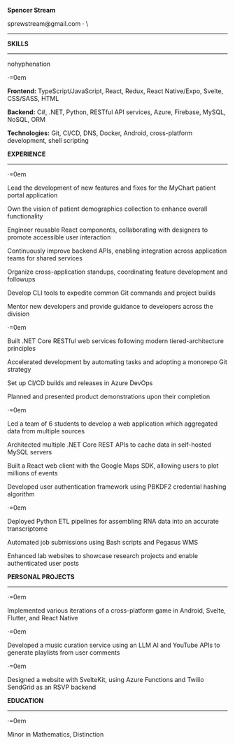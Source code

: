 **Spencer Stream**

sprewstream\@gmail.com $\cdot$ \

------------------------------------------------------------------------

**SKILLS**

------------------------------------------------------------------------

nohyphenation

$\cdot$=0em

**Frontend:** TypeScript/JavaScript, React, Redux, React Native/Expo,
Svelte, CSS/SASS, HTML

**Backend:** C\#, .NET, Python, RESTful API services, Azure, Firebase,
MySQL, NoSQL, ORM

**Technologies:** Git, CI/CD, DNS, Docker, Android, cross-platform
development, shell scripting

**EXPERIENCE**

------------------------------------------------------------------------

$\cdot$=0em

Lead the development of new features and fixes for the MyChart patient
portal application

Own the vision of patient demographics collection to enhance overall
functionality

Engineer reusable React components, collaborating with designers to
promote accessible user interaction

Continuously improve backend APIs, enabling integration across
application teams for shared services

Organize cross-application standups, coordinating feature development
and followups

Develop CLI tools to expedite common Git commands and project builds

Mentor new developers and provide guidance to developers across the
division

$\cdot$=0em

Built .NET Core RESTful web services following modern
tiered-architecture principles

Accelerated development by automating tasks and adopting a monorepo Git
strategy

Set up CI/CD builds and releases in Azure DevOps

Planned and presented product demonstrations upon their completion

$\cdot$=0em

Led a team of 6 students to develop a web application which aggregated
data from multiple sources

Architected multiple .NET Core REST APIs to cache data in self-hosted
MySQL servers

Built a React web client with the Google Maps SDK, allowing users to
plot millions of events

Developed user authentication framework using PBKDF2 credential hashing
algorithm

$\cdot$=0em

Deployed Python ETL pipelines for assembling RNA data into an accurate
transcriptome

Automated job submissions using Bash scripts and Pegasus WMS

Enhanced lab websites to showcase research projects and enable
authenticated user posts

**PERSONAL PROJECTS**

------------------------------------------------------------------------

$\cdot$=0em

Implemented various iterations of a cross-platform game in Android,
Svelte, Flutter, and React Native

$\cdot$=0em

Developed a music curation service using an LLM AI and YouTube APIs to
generate playlists from user comments

$\cdot$=0em

Designed a website with SvelteKit, using Azure Functions and Twilio
SendGrid as an RSVP backend

**EDUCATION**

------------------------------------------------------------------------

$\cdot$=0em

Minor in Mathematics, Distinction
